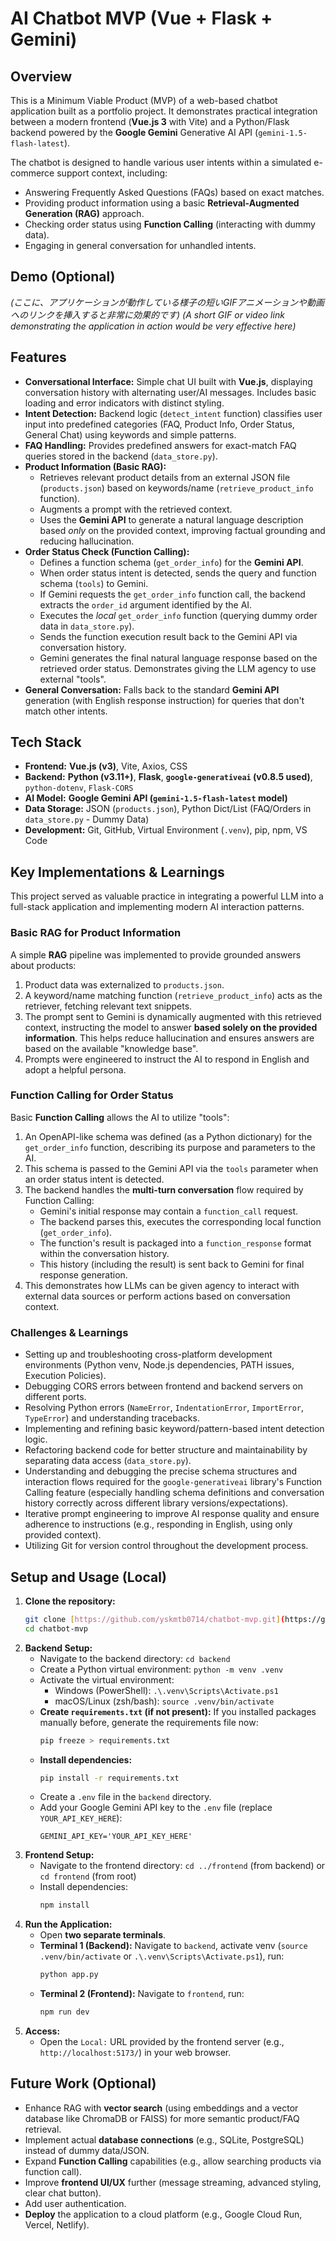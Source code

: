 # AI Chatbot MVP (Vue + Flask + Gemini)

## Overview

This is a Minimum Viable Product (MVP) of a web-based chatbot application built as a portfolio project. It demonstrates practical integration between a modern frontend (**Vue.js 3** with Vite) and a Python/Flask backend powered by the **Google Gemini** Generative AI API (`gemini-1.5-flash-latest`).

The chatbot is designed to handle various user intents within a simulated e-commerce support context, including:
* Answering Frequently Asked Questions (FAQs) based on exact matches.
* Providing product information using a basic **Retrieval-Augmented Generation (RAG)** approach.
* Checking order status using **Function Calling** (interacting with dummy data).
* Engaging in general conversation for unhandled intents.

## Demo (Optional)

*(ここに、アプリケーションが動作している様子の短いGIFアニメーションや動画へのリンクを挿入すると非常に効果的です)*
*(A short GIF or video link demonstrating the application in action would be very effective here)*

## Features

* **Conversational Interface:** Simple chat UI built with **Vue.js**, displaying conversation history with alternating user/AI messages. Includes basic loading and error indicators with distinct styling.
* **Intent Detection:** Backend logic (`detect_intent` function) classifies user input into predefined categories (FAQ, Product Info, Order Status, General Chat) using keywords and simple patterns.
* **FAQ Handling:** Provides predefined answers for exact-match FAQ queries stored in the backend (`data_store.py`).
* **Product Information (Basic RAG):**
    * Retrieves relevant product details from an external JSON file (`products.json`) based on keywords/name (`retrieve_product_info` function).
    * Augments a prompt with the retrieved context.
    * Uses the **Gemini API** to generate a natural language description based *only* on the provided context, improving factual grounding and reducing hallucination.
* **Order Status Check (Function Calling):**
    * Defines a function schema (`get_order_info`) for the **Gemini API**.
    * When order status intent is detected, sends the query and function schema (`tools`) to Gemini.
    * If Gemini requests the `get_order_info` function call, the backend extracts the `order_id` argument identified by the AI.
    * Executes the *local* `get_order_info` function (querying dummy order data in `data_store.py`).
    * Sends the function execution result back to the Gemini API via conversation history.
    * Gemini generates the final natural language response based on the retrieved order status. Demonstrates giving the LLM agency to use external "tools".
* **General Conversation:** Falls back to the standard **Gemini API** generation (with English response instruction) for queries that don't match other intents.

## Tech Stack

* **Frontend:** **Vue.js (v3)**, Vite, Axios, CSS
* **Backend:** **Python (v3.11+)**, **Flask**, **`google-generativeai` (v0.8.5 used)**, `python-dotenv`, `Flask-CORS`
* **AI Model:** **Google Gemini API (`gemini-1.5-flash-latest` model)**
* **Data Storage:** JSON (`products.json`), Python Dict/List (FAQ/Orders in `data_store.py` - Dummy Data)
* **Development:** Git, GitHub, Virtual Environment (`.venv`), pip, npm, VS Code

## Key Implementations & Learnings

This project served as valuable practice in integrating a powerful LLM into a full-stack application and implementing modern AI interaction patterns.

### Basic RAG for Product Information

A simple **RAG** pipeline was implemented to provide grounded answers about products:
1.  Product data was externalized to `products.json`.
2.  A keyword/name matching function (`retrieve_product_info`) acts as the retriever, fetching relevant text snippets.
3.  The prompt sent to Gemini is dynamically augmented with this retrieved context, instructing the model to answer **based solely on the provided information**. This helps reduce hallucination and ensures answers are based on the available "knowledge base".
4.  Prompts were engineered to instruct the AI to respond in English and adopt a helpful persona.

### Function Calling for Order Status

Basic **Function Calling** allows the AI to utilize "tools":
1.  An OpenAPI-like schema was defined (as a Python dictionary) for the `get_order_info` function, describing its purpose and parameters to the AI.
2.  This schema is passed to the Gemini API via the `tools` parameter when an order status intent is detected.
3.  The backend handles the **multi-turn conversation** flow required by Function Calling:
    * Gemini's initial response may contain a `function_call` request.
    * The backend parses this, executes the corresponding local function (`get_order_info`).
    * The function's result is packaged into a `function_response` format within the conversation history.
    * This history (including the result) is sent back to Gemini for final response generation.
4.  This demonstrates how LLMs can be given agency to interact with external data sources or perform actions based on conversation context.

### Challenges & Learnings

* Setting up and troubleshooting cross-platform development environments (Python venv, Node.js dependencies, PATH issues, Execution Policies).
* Debugging CORS errors between frontend and backend servers on different ports.
* Resolving Python errors (`NameError`, `IndentationError`, `ImportError`, `TypeError`) and understanding tracebacks.
* Implementing and refining basic keyword/pattern-based intent detection logic.
* Refactoring backend code for better structure and maintainability by separating data access (`data_store.py`).
* Understanding and debugging the precise schema structures and interaction flows required for the `google-generativeai` library's Function Calling feature (especially handling schema definitions and conversation history correctly across different library versions/expectations).
* Iterative prompt engineering to improve AI response quality and ensure adherence to instructions (e.g., responding in English, using only provided context).
* Utilizing Git for version control throughout the development process.

## Setup and Usage (Local)

1.  **Clone the repository:**
    ```bash
    git clone [https://github.com/yskmtb0714/chatbot-mvp.git](https://github.com/yskmtb0714/chatbot-mvp.git)
    cd chatbot-mvp
    ```
2.  **Backend Setup:**
    * Navigate to the backend directory: `cd backend`
    * Create a Python virtual environment: `python -m venv .venv`
    * Activate the virtual environment:
        * Windows (PowerShell): `.\.venv\Scripts\Activate.ps1`
        * macOS/Linux (zsh/bash): `source .venv/bin/activate`
    * **Create `requirements.txt` (if not present):** If you installed packages manually before, generate the requirements file now:
        ```bash
        pip freeze > requirements.txt
        ```
    * **Install dependencies:**
        ```bash
        pip install -r requirements.txt
        ```
    * Create a `.env` file in the `backend` directory.
    * Add your Google Gemini API key to the `.env` file (replace `YOUR_API_KEY_HERE`):
        ```dotenv
        GEMINI_API_KEY='YOUR_API_KEY_HERE'
        ```
3.  **Frontend Setup:**
    * Navigate to the frontend directory: `cd ../frontend` (from backend) or `cd frontend` (from root)
    * Install dependencies:
        ```bash
        npm install
        ```
4.  **Run the Application:**
    * Open **two separate terminals**.
    * **Terminal 1 (Backend):** Navigate to `backend`, activate venv (`source .venv/bin/activate` or `.\.venv\Scripts\Activate.ps1`), run:
        ```bash
        python app.py
        ```
    * **Terminal 2 (Frontend):** Navigate to `frontend`, run:
        ```bash
        npm run dev
        ```
5.  **Access:**
    * Open the `Local:` URL provided by the frontend server (e.g., `http://localhost:5173/`) in your web browser.

## Future Work (Optional)

* Enhance RAG with **vector search** (using embeddings and a vector database like ChromaDB or FAISS) for more semantic product/FAQ retrieval.
* Implement actual **database connections** (e.g., SQLite, PostgreSQL) instead of dummy data/JSON.
* Expand **Function Calling** capabilities (e.g., allow searching products via function call).
* Improve **frontend UI/UX** further (message streaming, advanced styling, clear chat button).
* Add user authentication.
* **Deploy** the application to a cloud platform (e.g., Google Cloud Run, Vercel, Netlify).